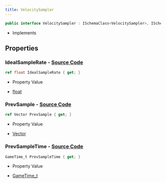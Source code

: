 ```yaml
---
title: VelocitySampler
---
```


```csharp
public interface VelocitySampler : ISchemaClass<VelocitySampler>, ISchemaField, ISchemaClass, INativeHandle
```

- Implements

## Properties

### **IdealSampleRate** - [Source Code](https://github.com/swiftly-solution/swiftlys2/blob/main/managed/src/SwiftlyS2.Generated/Schemas/Interfaces/VelocitySampler.cs#L20)

```csharp
ref float IdealSampleRate { get; }
```

- Property Value

- [float](https://learn.microsoft.com/dotnet/api/system.single)

### **PrevSample** - [Source Code](https://github.com/swiftly-solution/swiftlys2/blob/main/managed/src/SwiftlyS2.Generated/Schemas/Interfaces/VelocitySampler.cs#L16)

```csharp
ref Vector PrevSample { get; }
```

- Property Value

- [Vector](/docs/api/shared/natives/vector)

### **PrevSampleTime** - [Source Code](https://github.com/swiftly-solution/swiftlys2/blob/main/managed/src/SwiftlyS2.Generated/Schemas/Interfaces/VelocitySampler.cs#L18)

```csharp
GameTime_t PrevSampleTime { get; }
```

- Property Value

- [GameTime_t](/docs/api/shared/schemadefinitions/gametime_t)

